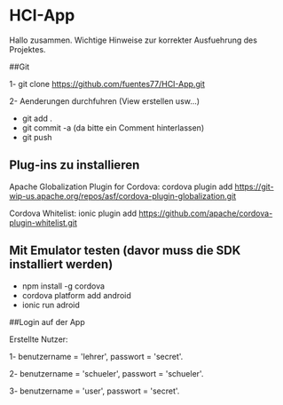 # HCI-App

Hallo zusammen. Wichtige Hinweise zur korrekter Ausfuehrung des Projektes. 


##Git

1- git clone https://github.com/fuentes77/HCI-App.git

2- Aenderungen durchfuhren (View erstellen usw...)
-  git add .
- git commit -a  (da bitte ein Comment hinterlassen)
- git push


## Plug-ins zu installieren

Apache Globalization Plugin for Cordova:
    cordova plugin add https://git-wip-us.apache.org/repos/asf/cordova-plugin-globalization.git

Cordova Whitelist:
	ionic plugin add https://github.com/apache/cordova-plugin-whitelist.git    
	

## Mit Emulator testen (davor muss die SDK installiert werden)

- npm install -g cordova
- cordova platform add android
- ionic run adroid





##Login auf der App

 Erstellte Nutzer:

  1- benutzername = 'lehrer', passwort = 'secret'.
  
  2- benutzername = 'schueler', passwort = 'schueler'.
  
  3- benutzername = 'user', passwort = 'secret'.
